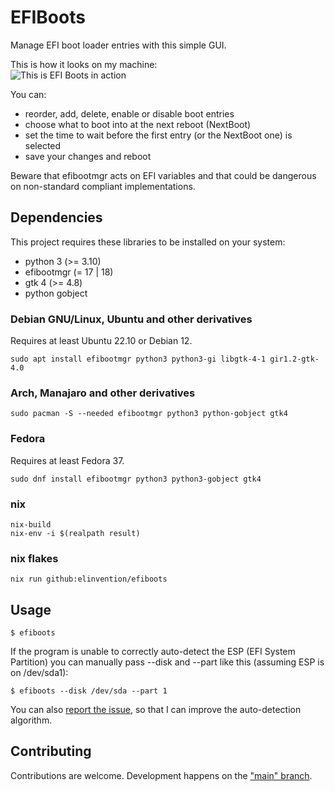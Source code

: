 # EFIBoots

Manage EFI boot loader entries with this simple GUI.

This is how it looks on my machine:  
![This is EFI Boots in action](screenshot.png)

You can:

- reorder, add, delete, enable or disable boot entries
- choose what to boot into at the next reboot (NextBoot)
- set the time to wait before the first entry (or the NextBoot one) is selected
- save your changes and reboot

Beware that efibootmgr acts on EFI variables and that could be dangerous on
non-standard compliant implementations.

## Dependencies

This project requires these libraries to be installed on your system:
- python 3 (>= 3.10)
- efibootmgr (= 17 | 18)
- gtk 4 (>= 4.8)
- python gobject

### Debian GNU/Linux, Ubuntu and other derivatives

Requires at least Ubuntu 22.10 or Debian 12.

```
sudo apt install efibootmgr python3 python3-gi libgtk-4-1 gir1.2-gtk-4.0
```

### Arch, Manajaro and other derivatives

```
sudo pacman -S --needed efibootmgr python3 python-gobject gtk4
```

### Fedora

Requires at least Fedora 37.

```
sudo dnf install efibootmgr python3 python3-gobject gtk4
```

### nix

```
nix-build
nix-env -i $(realpath result)
```

### nix flakes

```
nix run github:elinvention/efiboots
```

## Usage

```
$ efiboots
```

If the program is unable to correctly auto-detect the ESP (EFI System Partition)
you can manually pass --disk and --part like this (assuming ESP is on /dev/sda1):

```
$ efiboots --disk /dev/sda --part 1
```

You can also [report the issue](https://github.com/Elinvention/efibootmgr-gui/issues/new),
so that I can improve the auto-detection algorithm.

## Contributing

Contributions are welcome. Development happens on the ["main" branch](https://github.com/Elinvention/efibootmgr-gui/tree/main).
